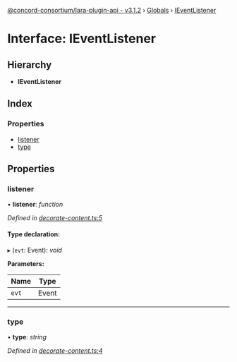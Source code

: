 [@concord-consortium/lara-plugin-api - v3.1.2](../README.md) › [Globals](../globals.md) › [IEventListener](ieventlistener.md)

# Interface: IEventListener

## Hierarchy

* **IEventListener**

## Index

### Properties

* [listener](ieventlistener.md#listener)
* [type](ieventlistener.md#type)

## Properties

###  listener

• **listener**: *function*

*Defined in [decorate-content.ts:5](../../../lara-typescript/src/plugin-api/decorate-content.ts#L5)*

#### Type declaration:

▸ (`evt`: Event): *void*

**Parameters:**

Name | Type |
------ | ------ |
`evt` | Event |

___

###  type

• **type**: *string*

*Defined in [decorate-content.ts:4](../../../lara-typescript/src/plugin-api/decorate-content.ts#L4)*
